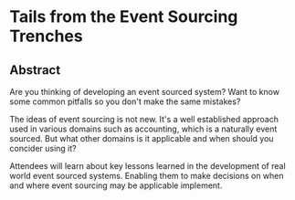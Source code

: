 # Tails from the Event Sourcing Trenches

## Abstract

Are you thinking of developing an event sourced system?  Want to know some common pitfalls
so you don't make the same mistakes?

The ideas of event sourcing is not new.  It's a well established approach used in various domains
such as accounting, which is a naturally event sourced.  But what other domains is it applicable
and when should you concider using it?

Attendees will learn about key lessons learned in the development of real world event sourced systems.
Enabling them to make decisions on when and where event sourcing may be applicable implement.